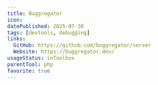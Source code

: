 ```yaml
---
title: Buggregator
icon:
datePublished: 2025-07-30
tags: [devtools, debugging]
links:
  GitHub: https://github.com/buggregator/server
  Website: https://buggregator.dev/
usageStatus: inToolbox
parentTool: php
favorite: true
---
```


